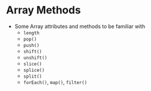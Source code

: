 # Array Methods

* Some Array attributes and methods to be familiar with
    * `length`
    * `pop()`
    * `push()`
    * `shift()`
    * `unshift()`
    * `slice()`
    * `splice()`
    * `split()`
    * `forEach()`, `map()`, `filter()`
